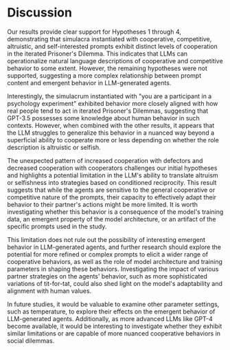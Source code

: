 # Discussion

Our results provide clear support for Hypotheses 1 through 4, demonstrating that simulacra instantiated with
cooperative, competitive, altruistic, and self-interested prompts exhibit distinct levels of cooperation in the iterated
Prisoner's Dilemma. This indicates that LLMs can operationalize natural language descriptions of cooperative and
competitive behavior to some extent. However, the remaining hypotheses were not supported, suggesting a more complex
relationship between prompt content and emergent behavior in LLM-generated agents.

Interestingly, the simulacrum instantiated with "you are a participant in a psychology experiment" exhibited behavior
more closely aligned with how real people tend to act in iterated Prisoner's Dilemmas, suggesting that GPT-3.5 possesses
some knowledge about human behavior in such contexts. However, when combined with the other results, it appears that the
LLM struggles to generalize this behavior in a nuanced way beyond a superficial ability to cooperate more or less
depending on whether the role description is altruistic or selfish.

The unexpected pattern of increased cooperation with defectors and decreased cooperation with cooperators challenges our
initial hypotheses and highlights a potential limitation in the LLM's ability to translate altruism or selfishness into
strategies based on conditioned reciprocity. This result suggests that while the agents are sensitive to the general
cooperative or competitive nature of the prompts, their capacity to effectively adapt their behavior to their partner's
actions might be more limited. It is worth investigating whether this behavior is a consequence of the model's training
data, an emergent property of the model architecture, or an artifact of the specific prompts used in the study.

This limitation does not rule out the possibility of interesting emergent behavior in LLM-generated agents, and further
research should explore the potential for more refined or complex prompts to elicit a wider range of cooperative
behaviors, as well as the role of model architecture and training parameters in shaping these behaviors. Investigating
the impact of various partner strategies on the agents' behavior, such as more sophisticated variations of tit-for-tat,
could also shed light on the model's adaptability and alignment with human values.

In future studies, it would be valuable to examine other parameter settings, such as temperature, to explore their
effects on the emergent behavior of LLM-generated agents. Additionally, as more advanced LLMs like GPT-4 become
available, it would be interesting to investigate whether they exhibit similar limitations or are capable of more
nuanced cooperative behaviors in social dilemmas.